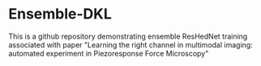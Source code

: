 # Ensemble-DKL
This is a github repository demonstrating ensemble ResHedNet training associated with paper "Learning the right channel in multimodal imaging: automated experiment in Piezoresponse Force Microscopy"
